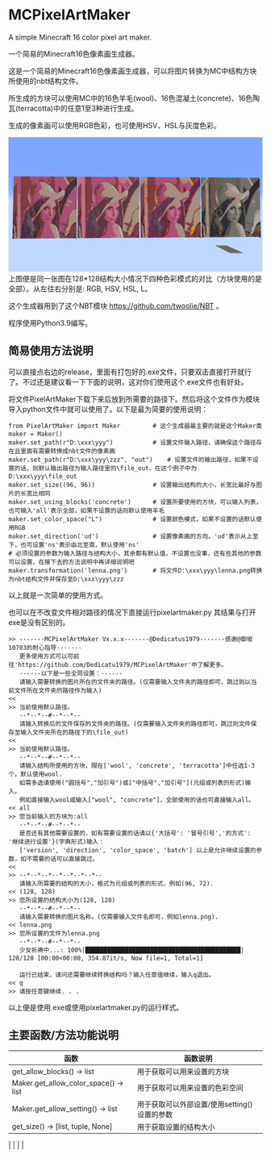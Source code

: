 # MCPixelArtMaker
A simple Minecraft 16 color pixel art maker. 

一个简易的Minecraft16色像素画生成器。

这是一个简易的Minecraft16色像素画生成器，可以将图片转换为MC中结构方块所使用的nbt结构文件。

所生成的方块可以使用MC中的16色羊毛\(wool\)、16色混凝土\(concrete\)、16色陶瓦\(terracotta\)中的任意1至3种进行生成。

生成的像素画可以使用RGB色彩，也可使用HSV、HSL与灰度色彩。

![从左往右：rgb, hsv, hsl, l](./imgs/2022-05-04_19.32.34.png)
上图便是同一张图在128*128结构大小情况下四种色彩模式的对比（方块使用的是全部）。从左往右分别是: RGB, HSV, HSL, L。

这个生成器用到了这个NBT模块 https://github.com/twoolie/NBT 。

程序使用Python3.9编写。

## 简易使用方法说明
可以直接点右边的release，里面有打包好的.exe文件，只要双击直接打开就行了。不过还是建议看一下下面的说明，这对你们使用这个.exe文件也有好处。

将文件PixelArtMaker下载下来后放到所需要的路径下。然后将这个文件作为模块导入python文件中就可以使用了。以下是最为简要的使用说明：
```
from PixelArtMaker import Maker         # 这个生成器最主要的就是这个Maker类
maker = Maker()
maker.set_path(r"D:\xxx\yyy")           # 设置文件输入路径，请确保这个路径存在且里面有需要转换成nbt文件的像素画
maker.set_path(r"D:\xxx\yyy\zzz", "out")    # 设置文件的输出路径，如果不设置的话，则默认输出路径为输入路径里的\file_out，在这个例子中为D:\xxx\yyy\file_out
maker.set_size((96, 96))                # 设置输出结构的大小，长宽比最好与图片的长宽比相同
maker.set_using_blocks('concrete')      # 设置所要使用的方块，可以输入列表，也可输入'all'表示全部，如果不设置的话则默认使用羊毛
maker.set_color_space("L")              # 设置颜色模式，如果不设置的话默认使用RGB
maker.set_direction('ud')               # 设置像素画的方向，'ud'表示从上至下，也可设置'ns'表示由北至南，默认使用'ns'
# 必须设置的参数为输入路径与结构大小，其余都有默认值，不设置也没事，还有些其他的参数可以设置，在接下去的方法说明中再详细说明吧
maker.transformation('lenna.png')       # 将文件D:\xxx\yyy\lenna.png转换为nbt结构文件并保存至D:\xxx\yyy\zzz
```
以上就是一次简单的使用方式。

也可以在不改变文件相对路径的情况下直接运行pixelartmaker.py 其结果与打开exe是没有区别的。

```
>> -------MCPixelArtMaker Vx.x.x-------@Dedicatus1979-------感谢@御坂10703的耐心指导-------
   更多使用方式可以可前往'https://github.com/Dedicatu1979/MCPixelArtMaker'中了解更多。
   ------以下是一些全局设置：------
   请输入需要转换的图片所在的文件夹的路径。(仅需要输入文件夹的路径即可，跳过则以当前文件所在文件夹的路径作为输入)
<<
>> 当前使用默认路径。
   --*--*--#--*--*--
   请输入转换后的文件保存的文件夹的路径。(仅需要输入文件夹的路径即可，跳过则文件保存至输入文件夹所在的路径下的\file_out)
<<
>> 当前使用默认路径。
   --*--*--#--*--*--
   请输入结构所使用的方块，限在['wool', 'concrete', 'terracotta']中任选1-3个。默认使用wool.
   如需多选请使用("圆括号","加引号")或["中括号","加引号"](元组或列表的形式)输入。
   例如直接输入wool或输入["wool", "concrete"]，全部使用的话也可直接输入all。
<< all
>> 您当前输入的方块为:all
   --*--*--#--*--*--
   是否还有其他需要设置的，如有需要设置的话请以{'大括号': '冒号引号','的方式': '继续进行设置'}(字典形式)输入：
   ['version', 'direction', 'color_space', 'batch'] 以上是允许继续设置的参数，如不需要的话可以直接跳过。
<<
>> --*--*--*--*--*--*--*--
   请输入所需要的结构的大小，格式为元组或列表的形式，例如(96, 72).
<< (128, 128)
>> 您所设置的结构大小为(128, 128)
   --*--*--#--*--*--
   请输入需要转换的图片名称。(仅需要输入文件名即可，例如lenna.png).
<< lenna.png
>> 您所设置的文件为lenna.png
   --*--*--#--*--*--
   少女祈祷中...: 100%|███████████████████████████████████████████| 128/128 [00:00<00:00, 354.87it/s, Now file=1, Total=1]
   
   运行已结束，请问还需要继续转换结构吗？输入任意值继续，输入q退出。
<< q
>> 请按任意键继续. . .

```
以上便是使用.exe或使用pixelartmaker.py的运行样式。

## 主要函数/方法功能说明
|函数               |函数说明|
|----------         |---------|
|get_allow_blocks() -> list             |用于获取可以用来设置的方块|
|Maker.get_allow_color_space() -> list  |用于获取可以用来设置的色彩空间|
|Maker.get_allow_setting() -> list      |用于获取可以外部设置/使用setting()设置的参数|
|get_size() -> [list, tuple, None]      |用于获取设置的结构大小|
|
|
|
|